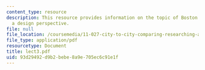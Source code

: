 ```yaml
---
content_type: resource
description: This resource provides information on the topic of Boston History from
  a design perspective.
file: null
file_location: /coursemedia/11-027-city-to-city-comparing-researching-and-writing-about-cities-spring-2006/93d29492d9b2bebe8a9e705ec6c91e1f_lect3.pdf
file_type: application/pdf
resourcetype: Document
title: lect3.pdf
uid: 93d29492-d9b2-bebe-8a9e-705ec6c91e1f
---
```


